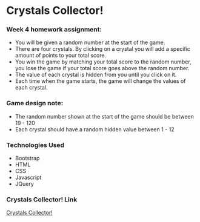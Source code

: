 # Crystals Collector!

### Week 4 homework assignment:
- You will be given a random number at the start of the game.
- There are four crystals. By clicking on a crystal you will add a specific amount of points to your total score.
- You win the game by matching your total score to the random number, you lose the game if your total score goes above the random number.
- The value of each crystal is hidden from you until you click on it.
- Each time when the game starts, the game will change the values of each crystal.

### Game design note:
- The random number shown at the start of the game should be between 19 - 120
- Each crystal should have a random hidden value between 1 - 12

### Technologies Used
- Bootstrap
- HTML
- CSS
- Javascript
- JQuery

### Crystals Collector! Link
[Crystals Collector!](https://radhikabgupta.github.io/CrystalsCollector/)
